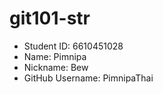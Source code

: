 # git101-str

* Student ID: 6610451028  
* Name: Pimnipa  
* Nickname: Bew  
* GitHub Username: PimnipaThai  
